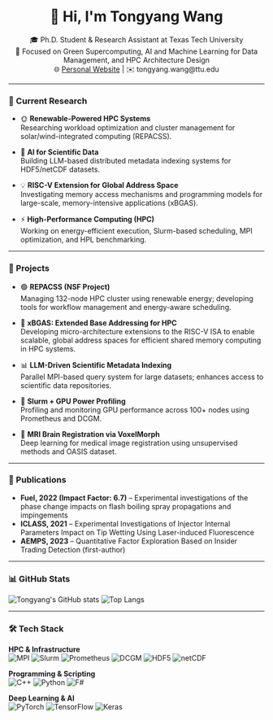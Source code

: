<h1 align="center">👋 Hi, I'm Tongyang Wang</h1>

<p align="center">
🎓 Ph.D. Student & Research Assistant at Texas Tech University<br>
🌱 Focused on Green Supercomputing, AI and Machine Learning for Data Management, and HPC Architecture Design<br>
🌐 <a href="https://wtydzd.github.io">Personal Website</a> | ✉️ tongyang.wang@ttu.edu
</p>

---

### 🔬 Current Research

- 🌞 **Renewable-Powered HPC Systems**  
  Researching workload optimization and cluster management for solar/wind-integrated computing (REPACSS).
  
- 🧠 **AI for Scientific Data**  
  Building LLM-based distributed metadata indexing systems for HDF5/netCDF datasets.

- 💡 **RISC-V Extension for Global Address Space**  
  Investigating memory access mechanisms and programming models for large-scale, memory-intensive applications (xBGAS).

- ⚡ **High-Performance Computing (HPC)**  
  Working on energy-efficient execution, Slurm-based scheduling, MPI optimization, and HPL benchmarking.

---

### 🚀 Projects

- 🟢 **REPACSS (NSF Project)**  
  Managing 132-node HPC cluster using renewable energy; developing tools for workflow management and energy-aware scheduling.

- 💾 **xBGAS: Extended Base Addressing for HPC**  
  Developing micro-architecture extensions to the RISC-V ISA to enable scalable, global address spaces for efficient shared memory computing in HPC systems.

- 📊 **LLM-Driven Scientific Metadata Indexing**  
  Parallel MPI-based query system for large datasets; enhances access to scientific data repositories.

- 🧠 **Slurm + GPU Power Profiling**  
  Profiling and monitoring GPU performance across 100+ nodes using Prometheus and DCGM.

- 🧪 **MRI Brain Registration via VoxelMorph**  
  Deep learning for medical image registration using unsupervised methods and OASIS dataset.

---

### 📄 Publications

- **Fuel, 2022 (Impact Factor: 6.7)** – Experimental investigations of the phase change impacts on flash boiling spray propagations and impingements  
- **ICLASS, 2021** – Experimental Investigations of Injector Internal Parameters Impact on Tip Wetting Using Laser-induced Fluorescence 
- **AEMPS, 2023** – Quantitative Factor Exploration Based on Insider Trading Detection (first-author)

---

### 📊 GitHub Stats

![Tongyang's GitHub stats](https://github-readme-stats.vercel.app/api?username=wtydzd&show_icons=true&theme=default)
![Top Langs](https://github-readme-stats.vercel.app/api/top-langs/?username=wtydzd&layout=compact)

---

### 🛠️ Tech Stack

**HPC & Infrastructure**  
![MPI](https://img.shields.io/badge/-MPI-black?style=flat)
![Slurm](https://img.shields.io/badge/-Slurm-0D76A8?style=flat)
![Prometheus](https://img.shields.io/badge/-Prometheus-orange?style=flat)
![DCGM](https://img.shields.io/badge/-NVIDIA%20DCGM-green?style=flat)
![HDF5](https://img.shields.io/badge/-HDF5-blue?style=flat)
![netCDF](https://img.shields.io/badge/-netCDF-lightgrey?style=flat)

**Programming & Scripting**  
![C++](https://img.shields.io/badge/-C++-00599C?style=flat&logo=cplusplus)
![Python](https://img.shields.io/badge/-Python-3776AB?style=flat&logo=python)
![F#](https://img.shields.io/badge/-F%23-378BBA?style=flat&logo=fsharp&logoColor=white)

**Deep Learning & AI**  
![PyTorch](https://img.shields.io/badge/-PyTorch-ee4c2c?style=flat&logo=pytorch)
![TensorFlow](https://img.shields.io/badge/-TensorFlow-FF6F00?style=flat&logo=tensorflow)
![Keras](https://img.shields.io/badge/-Keras-D00000?style=flat&logo=keras)


